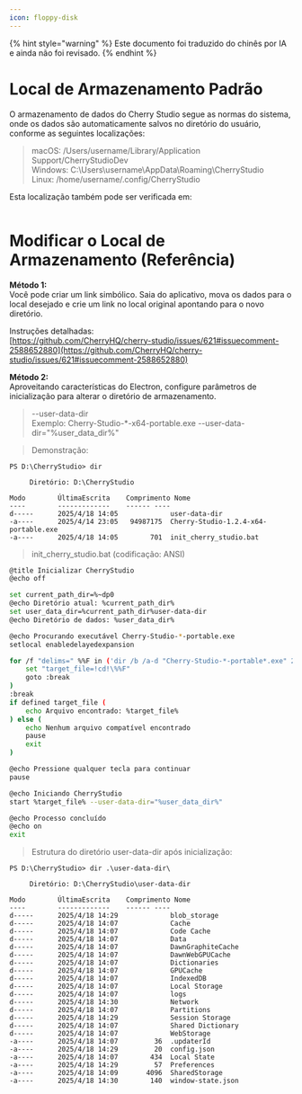 ```yaml
---
icon: floppy-disk
---
```


{% hint style="warning" %}
Este documento foi traduzido do chinês por IA e ainda não foi revisado.
{% endhint %}

# Local de Armazenamento Padrão

O armazenamento de dados do Cherry Studio segue as normas do sistema, onde os dados são automaticamente salvos no diretório do usuário, conforme as seguintes localizações:

> macOS: /Users/username/Library/Application Support/CherryStudioDev  
> Windows: C:\Users\username\AppData\Roaming\CherryStudio  
> Linux: /home/username/.config/CherryStudio  

Esta localização também pode ser verificada em:  
<figure><img src="../../.gitbook/assets/image (31).png" alt=""><figcaption></figcaption></figure>



# Modificar o Local de Armazenamento (Referência)

**Método 1:**  
Você pode criar um link simbólico. Saia do aplicativo, mova os dados para o local desejado e crie um link no local original apontando para o novo diretório.

Instruções detalhadas:  
[https://github.com/CherryHQ/cherry-studio/issues/621#issuecomment-2588652880](https://github.com/CherryHQ/cherry-studio/issues/621#issuecomment-2588652880)

**Método 2:**  
Aproveitando características do Electron, configure parâmetros de inicialização para alterar o diretório de armazenamento.

> --user-data-dir  
> Exemplo: Cherry-Studio-*-x64-portable.exe --user-data-dir="%user_data_dir%"

> Demonstração:

```shell
PS D:\CherryStudio> dir

     Diretório: D:\CherryStudio

Modo        ÚltimaEscrita    Comprimento Nome
----        -------------    ------ ----
d-----      2025/4/18 14:05             user-data-dir
-a----      2025/4/14 23:05   94987175  Cherry-Studio-1.2.4-x64-portable.exe
-a----      2025/4/18 14:05        701  init_cherry_studio.bat
```

> init_cherry_studio.bat (codificação: ANSI)

```bash
@title Inicializar CherryStudio
@echo off

set current_path_dir=%~dp0
@echo Diretório atual: %current_path_dir%
set user_data_dir=%current_path_dir%user-data-dir
@echo Diretório de dados: %user_data_dir%

@echo Procurando executável Cherry-Studio-*-portable.exe
setlocal enabledelayedexpansion

for /f "delims=" %%F in ('dir /b /a-d "Cherry-Studio-*-portable*.exe" 2^>nul') do ( # Adaptado para versões do GitHub e site oficial
    set "target_file=!cd!\%%F"
    goto :break
)
:break
if defined target_file (
    echo Arquivo encontrado: %target_file%
) else (
    echo Nenhum arquivo compatível encontrado
    pause
    exit
)

@echo Pressione qualquer tecla para continuar
pause

@echo Iniciando CherryStudio
start %target_file% --user-data-dir="%user_data_dir%"

@echo Processo concluído
@echo on
exit
```

> Estrutura do diretório user-data-dir após inicialização:

```shell
PS D:\CherryStudio> dir .\user-data-dir\

     Diretório: D:\CherryStudio\user-data-dir

Modo        ÚltimaEscrita    Comprimento Nome
----        -------------    ------ ----
d-----      2025/4/18 14:29             blob_storage
d-----      2025/4/18 14:07             Cache
d-----      2025/4/18 14:07             Code Cache
d-----      2025/4/18 14:07             Data
d-----      2025/4/18 14:07             DawnGraphiteCache
d-----      2025/4/18 14:07             DawnWebGPUCache
d-----      2025/4/18 14:07             Dictionaries
d-----      2025/4/18 14:07             GPUCache
d-----      2025/4/18 14:07             IndexedDB
d-----      2025/4/18 14:07             Local Storage
d-----      2025/4/18 14:07             logs
d-----      2025/4/18 14:30             Network
d-----      2025/4/18 14:07             Partitions
d-----      2025/4/18 14:29             Session Storage
d-----      2025/4/18 14:07             Shared Dictionary
d-----      2025/4/18 14:07             WebStorage
-a----      2025/4/18 14:07         36  .updaterId
-a----      2025/4/18 14:29         20  config.json
-a----      2025/4/18 14:07        434  Local State
-a----      2025/4/18 14:29         57  Preferences
-a----      2025/4/18 14:09       4096  SharedStorage
-a----      2025/4/18 14:30        140  window-state.json
```